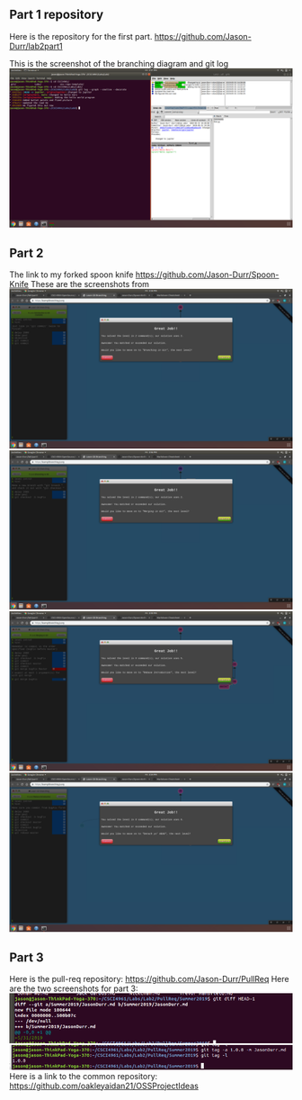 ## Part 1 repository
Here is the repository for the first part.
https://github.com/Jason-Durr/lab2part1

This is the screenshot of the branching diagram and git log
<img src="part1_6.png">

## Part 2
The link to my forked spoon knife
https://github.com/Jason-Durr/Spoon-Knife
These are the screenshots from 
<img src="part2_1.png">
<img src="part2_2.png">
<img src="part2_3.png">
<img src="part2_4.png">

## Part 3
Here is the pull-req repository:
https://github.com/Jason-Durr/PullReq
Here are the two screenshots for part 3:
<img src="part3_2.png">
<img src="part3_1.png">
Here is a link to the common repository: https://github.com/oakleyaidan21/OSSProjectIdeas

